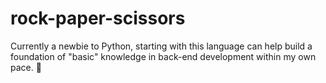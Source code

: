 # rock-paper-scissors
Currently a newbie to Python, starting with this language can help build a foundation of "basic" knowledge in back-end development within my own pace. 🐍
